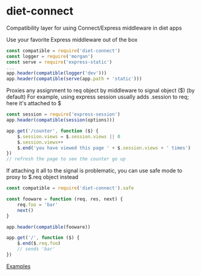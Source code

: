 # diet-connect
Compatibility layer for using Connect/Express middleware in diet apps

Use your favorite Express middleware out of the box

```javascript
const compatible = require('diet-connect')
const logger = require('morgan')
const serve = require('express-static')
...
app.header(compatible(logger('dev')))
app.header(compatible(serve(app.path + 'static')))
```

Proxies any assignment to req object by middleware to signal object ($) (by default)
For example, using express session usually adds .session to req; here it's attached to $

```javascript
const session = require('express-session')
app.header(compatible(session(options)))

app.get('/counter', function ($) {
	$.session.views = $.session.views || 0
	$.session.views++
	$.end('you have viewed this page ' + $.session.views + ' times')
})
// refresh the page to see the counter go up
```


If attaching it all to the signal is problematic, you can use safe mode to proxy to $.req object instead

```javascript
const compatible = require('diet-connect').safe

const fooware = function (req, res, next) {
	req.foo = 'bar'
	next()
}

app.header(compatible(fooware))

app.get('/', function ($) {
	$.end($.req.foo)
	// sends 'bar'
})
```

[Examples](https://github.com/cutejs/diet-connect-example)
